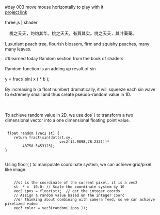 #day 003
move mouse horizontally to play with it
<br />
[project link](http://caiyuli.com/projects/xDaysOfMaking/d003/)
 <br />
 <br />
three.js | shader
 <br />
 <br />
　桃之夭夭，灼灼其华。桃之夭夭，有蕡其实。桃之夭夭，其叶蓁蓁。
 <br />
 <br />
 Luxuriant peach tree, flourish blossom, firm and squishy peaches, many many leaves.

##learned today
Random section from the book of shaders.
 <br />
 <br />
 Random function is an adding up result of sin
 <br />
  <br />
 y = fract( sin( x ) * b );
 <br />
  <br />
 By increasing b (a float number) dramatically, it will squeeze each sin wave to extremely small and thus create pseudo-random value in 1D.
 <br />
  <br />
  <br />
  <br />
 To achieve random value in 2D, we use dot( ) to transform a two dimensional vector into a one dimensional floating point value.
 <br />

 <pre><code>
 float random (vec2 st) {
    return fract(sin(dot(st.xy,
                         vec2(12.9898,78.233)))*
        43758.5453123);
}
</code></pre>

 <br />
Using floor( ) to manipulate coordinate system, we can achieve grid/pixel like image.
 <br />
 <pre><code>
    //st is the coordinate of the current pixel, it is a vec2
    st  * =  10.0; // Scale the coordinate system by 10
    vec2 ipos = floor(st);  // get the integer coords
    // Assign a random value based on the integer coord
    //or thinking about combining with camera feed, so we can achieve pixelized video
    vec3 color = vec3(random( ipos ));
</code></pre>
